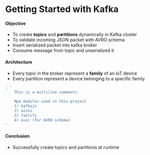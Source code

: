 # Getting Started with Kafka

#### Objective
 - To create __topics__ and __partitions__ dynamically in Kafka cluster
 - To validate incoming JSON packet with AVRO schema
 - Insert serialized packet into kafka broker
 - Consume message from topic and unserialized it

#### Architecture
 - Every topic in the broker represent a __family__ of an IoT device
 - Every partition represent a device belonging to a specific family

```bash
: '
    This is a multiline comments

    Npm modules used in this project
    1) kafkajs
    2) axios
    3) fastify
    4) avsc (for AVRO schema)
'
```

#### Conclusion
 - Successfully create topics and partitions at runtime
